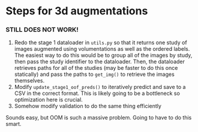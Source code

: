 # Steps for 3d augmentations
### STILL DOES NOT WORK!
1. Redo the stage 1 dataloader in `utils.py` so that it returns one study of images augmented using volumentations as well as the ordered labels. The easiest way to do this would be to group all of the images by study, then pass the study identifier to the dataloader. Then, the dataloader retrieves paths for all of the studies (may be faster to do this once statically) and pass the paths to `get_img()` to retrieve the images themselves.
2. Modify `update_stage1_oof_preds()` to iteratively predict and save to a CSV in the correct format. This is likely going to be a bottleneck so optimization here is crucial.
3. Somehow modify validation to do the same thing efficiently

Sounds easy, but OOM is such a massive problem. Going to have to do this smart. 